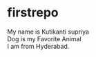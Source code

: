 # firstrepo <br />
My name is Kutikanti supriya <br />
Dog is my Favorite Animal <br />
I am from Hyderabad.
